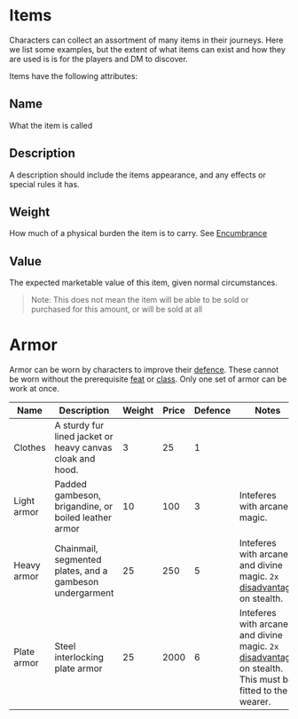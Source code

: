 # Items
Characters can collect an assortment of many items in their journeys. Here we list some examples, but the extent of what items can exist and how they are used is is for the players and DM to discover.

Items have the following attributes:

## Name
What the item is called

## Description
A description should include the items appearance, and any effects or special rules it has.

## Weight
How much of a physical burden the item is to carry. See [Encumbrance](stats.md#Encumbrance)

## Value
The expected marketable value of this item, given normal circumstances.

> Note: This does not mean the item will be able to be sold or purchased for this amount, or will be sold at all



# Armor
Armor can be worn by characters to improve their [defence](stats.md#defence). These cannot be worn without the prerequisite [feat](feats.md#feats) or [class](classes.md). Only one set of armor can be work at once.

|Name           |Description                                                             |Weight |Price  |Defence|Notes|
|---------------|------------------------------------------------------------------------|-------|-------|-------|-----|
|Clothes        |A sturdy fur lined jacket or heavy canvas cloak and hood.               |3      |25     |1      |     |
|Light armor    |Padded gambeson, brigandine, or boiled leather armor                    |10     |100    |3      |Inteferes with arcane magic. |
|Heavy armor    |Chainmail, segmented plates, and a gambeson undergarment                |25     |250    |5      |Inteferes with arcane and divine magic. `2x` [disadvantage](rolls.md#disadvantage) on stealth.|
|Plate armor    |Steel interlocking plate armor                                          |25     |2000   |6      |Inteferes with arcane and divine magic. `2x` [disadvantage](rolls.md#disadvantage) on stealth. This must be fitted to the wearer.|
